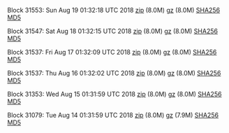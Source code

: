 Block 31553: Sun Aug 19 01:32:18 UTC 2018 [zip](https://files.01coin.io/testnet/2018-08-19/bootstrap.dat.zip) (8.0M) [gz](https://files.01coin.io/testnet/2018-08-19/bootstrap.dat.tar.gz) (8.0M) [SHA256](https://files.01coin.io/testnet/2018-08-19/sha256.txt) [MD5](https://files.01coin.io/testnet/2018-08-19/md5.txt)

Block 31547: Sat Aug 18 01:32:15 UTC 2018 [zip](https://files.01coin.io/testnet/2018-08-18/bootstrap.dat.zip) (8.0M) [gz](https://files.01coin.io/testnet/2018-08-18/bootstrap.dat.tar.gz) (8.0M) [SHA256](https://files.01coin.io/testnet/2018-08-18/sha256.txt) [MD5](https://files.01coin.io/testnet/2018-08-18/md5.txt)

Block 31537: Fri Aug 17 01:32:09 UTC 2018 [zip](https://files.01coin.io/testnet/2018-08-17/bootstrap.dat.zip) (8.0M) [gz](https://files.01coin.io/testnet/2018-08-17/bootstrap.dat.tar.gz) (8.0M) [SHA256](https://files.01coin.io/testnet/2018-08-17/sha256.txt) [MD5](https://files.01coin.io/testnet/2018-08-17/md5.txt)

Block 31537: Thu Aug 16 01:32:02 UTC 2018 [zip](https://files.01coin.io/testnet/2018-08-16/bootstrap.dat.zip) (8.0M) [gz](https://files.01coin.io/testnet/2018-08-16/bootstrap.dat.tar.gz) (8.0M) [SHA256](https://files.01coin.io/testnet/2018-08-16/sha256.txt) [MD5](https://files.01coin.io/testnet/2018-08-16/md5.txt)

Block 31353: Wed Aug 15 01:31:59 UTC 2018 [zip](https://files.01coin.io/testnet/2018-08-15/bootstrap.dat.zip) (8.0M) [gz](https://files.01coin.io/testnet/2018-08-15/bootstrap.dat.tar.gz) (8.0M) [SHA256](https://files.01coin.io/testnet/2018-08-15/sha256.txt) [MD5](https://files.01coin.io/testnet/2018-08-15/md5.txt)

Block 31079: Tue Aug 14 01:31:59 UTC 2018 [zip](https://files.01coin.io/testnet/2018-08-14/bootstrap.dat.zip) (8.0M) [gz](https://files.01coin.io/testnet/2018-08-14/bootstrap.dat.tar.gz) (7.9M) [SHA256](https://files.01coin.io/testnet/2018-08-14/sha256.txt) [MD5](https://files.01coin.io/testnet/2018-08-14/md5.txt)
